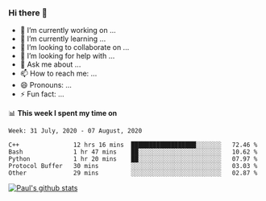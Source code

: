 ### Hi there 👋

- 🔭 I’m currently working on ...
- 🌱 I’m currently learning ...
- 👯 I’m looking to collaborate on ...
- 🤔 I’m looking for help with ...
- 💬 Ask me about ...
- 📫 How to reach me: ...
- 😄 Pronouns: ...
- ⚡ Fun fact: ...

📊 **This week I spent my time on**
<!--START_SECTION:waka-->
```text
Week: 31 July, 2020 - 07 August, 2020

C++               12 hrs 16 mins  ██████████████████░░░░░░░   72.46 % 
Bash              1 hr 47 mins    ██░░░░░░░░░░░░░░░░░░░░░░░   10.62 % 
Python            1 hr 20 mins    ██░░░░░░░░░░░░░░░░░░░░░░░   07.97 % 
Protocol Buffer   30 mins         ░░░░░░░░░░░░░░░░░░░░░░░░░   03.03 % 
Other             29 mins         ░░░░░░░░░░░░░░░░░░░░░░░░░   02.87 %
```
<!--END_SECTION:waka-->


[![Paul's github stats](https://github-readme-stats.vercel.app/api?username=mickeyouyou&theme=dracula&show_icons=true)](https://github.com/anuraghazra/github-readme-stats)

